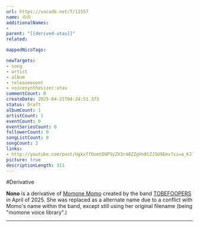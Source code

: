 ```yaml
---
url: https://vocadb.net/T/11557
name: のの
additionalNames: 
- 
parent: "[[derived-utau]]"
related:

mappedNicoTags:

newTargets:
- song
- artist
- album
- releaseevent
- voicesynthesizer:utau
commentCount: 0
createDate: 2025-04-21T04:24:51.373
status: Draft
albumCount: 1
artistCount: 1
eventCount: 0
eventSeriesCount: 0
followerCount: 0
songListCount: 0
songCount: 2
links: 
- http://youtube.com/post/UgkxffOvmtDUP5yZX3r40ZZgVn8tZJSU9Emv?si=a_KJlP6TnRm7uItH
picture: true
descriptionLength: 311
---
```


#Derivative

**Nono** is a derivative of [Momone Momo](https://vocadb.net/Ar/598) created by the band [TOBEFOOPERS](https://vocadb.net/Ar/59065) in April of 2025. She was replaced as a alternate name due to a conflict with Momo's name within the band, except still using her original filename (being "momone voice library".)

---

